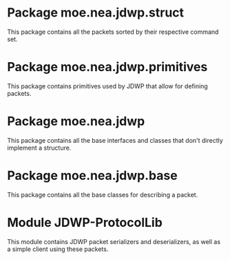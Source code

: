 # Package moe.nea.jdwp.struct

This package contains all the packets sorted by their respective command set.

# Package moe.nea.jdwp.primitives

This package contains primitives used by JDWP that allow for defining packets.

# Package moe.nea.jdwp

This package contains all the base interfaces and classes that don't directly implement a structure.

# Package moe.nea.jdwp.base

This package contains all the base classes for describing a packet.

# Module JDWP-ProtocolLib

This module contains JDWP packet serializers and deserializers, as well as a simple client using these packets.
